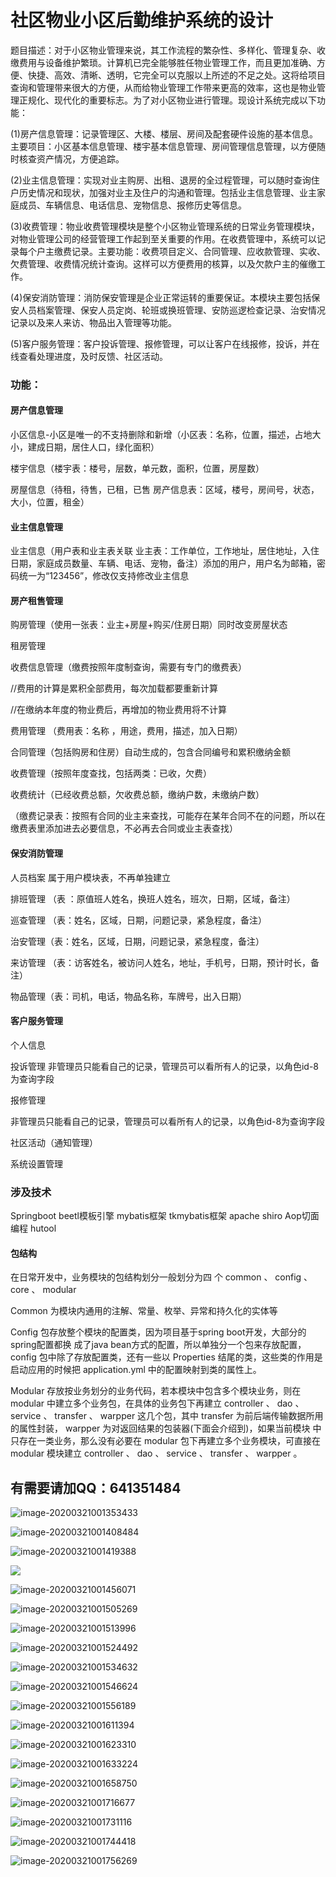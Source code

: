 # 社区物业小区后勤维护系统的设计

题目描述：对于小区物业管理来说，其工作流程的繁杂性、多样化、管理复杂、收缴费用与设备维护繁琐。计算机已完全能够胜任物业管理工作，而且更加准确、方便、快捷、高效、清晰、透明，它完全可以克服以上所述的不足之处。这将给项目查询和管理带来很大的方便，从而给物业管理工作带来更高的效率，这也是物业管理正规化、现代化的重要标志。为了对小区物业进行管理。现设计系统完成以下功能：

(1)房产信息管理：记录管理区、大楼、楼层、房间及配套硬件设施的基本信息。主要项目：小区基本信息管理、楼宇基本信息管理、房间管理信息管理，以方便随时核查资产情况，方便追踪。

(2)业主信息管理：实现对业主购房、出租、退房的全过程管理，可以随时查询住户历史情况和现状，加强对业主及住户的沟通和管理。包括业主信息管理、业主家庭成员、车辆信息、电话信息、宠物信息、报修历史等信息。

(3)收费管理：物业收费管理模块是整个小区物业管理系统的日常业务管理模块，对物业管理公司的经营管理工作起到至关重要的作用。在收费管理中，系统可以记录每个户主缴费记录。主要功能：收费项目定义、合同管理、应收款管理、实收、欠费管理、收费情况统计查询。这样可以方便费用的核算，以及欠款户主的催缴工作。

(4)保安消防管理：消防保安管理是企业正常运转的重要保证。本模块主要包括保安人员档案管理、保安人员定岗、轮班或换班管理、安防巡逻检查记录、治安情况记录以及来人来访、物品出入管理等功能。

(5)客户服务管理：客户投诉管理、报修管理，可以让客户在线报修，投诉，并在线查看处理进度，及时反馈、社区活动。

### 功能：

#### 房产信息管理

小区信息-小区是唯一的不支持删除和新增（小区表：名称，位置，描述，占地大小，建成日期，居住人口，绿化面积）

楼宇信息（楼宇表：楼号，层数，单元数，面积，位置，房屋数）

房屋信息（待租，待售，已租，已售 房产信息表：区域，楼号，房间号，状态，大小，位置，租金）

#### 业主信息管理

业主信息（用户表和业主表关联 业主表：工作单位，工作地址，居住地址，入住日期，家庭成员数量、车辆、电话、宠物，备注）添加的用户，用户名为邮箱，密码统一为“123456”，修改仅支持修改业主信息

#### 房产租售管理

购房管理（使用一张表：业主+房屋+购买/住房日期）同时改变房屋状态

租房管理 

收费信息管理（缴费按照年度制查询，需要有专门的缴费表）

//费用的计算是累积全部费用，每次加载都要重新计算

//在缴纳本年度的物业费后，再增加的物业费用将不计算

费用管理 （费用表：名称 ，用途，费用，描述，加入日期）

合同管理（包括购房和住房）自动生成的，包含合同编号和累积缴纳金额

收费管理（按照年度查找，包括两类：已收，欠费）

收费统计（已经收费总额，欠收费总额，缴纳户数，未缴纳户数）

（缴费记录表：按照有合同的业主来查找，可能存在某年合同不在的问题，所以在缴费表里添加进去必要信息，不必再去合同或业主表查找）

#### 保安消防管理 

人员档案 属于用户模块表，不再单独建立

排班管理 （表 ：原值班人姓名，换班人姓名，班次，日期，区域，备注）

巡查管理 （表：姓名，区域，日期，问题记录，紧急程度，备注）

治安管理（表：姓名，区域，日期，问题记录，紧急程度，备注）

来访管理 （表：访客姓名，被访问人姓名，地址，手机号，日期，预计时长，备注）

物品管理（表：司机，电话，物品名称，车牌号，出入日期）

#### 客户服务管理

个人信息

投诉管理
非管理员只能看自己的记录，管理员可以看所有人的记录，以角色id-8为查询字段

报修管理

非管理员只能看自己的记录，管理员可以看所有人的记录，以角色id-8为查询字段

社区活动（通知管理）

系统设置管理

### 涉及技术

Springboot
beetl模板引擎
mybatis框架
tkmybatis框架
apache shiro
Aop切面编程
hutool

#### 包结构

在日常开发中，业务模块的包结构划分一般划分为四 个 common 、 config 、 core 、 modular 

Common 为模块内通用的注解、常量、枚举、异常和持久化的实体等

Config 包存放整个模块的配置类，因为项目基于spring boot开发，大部分的spring配置都换 成了java bean方式的配置，所以单独分一个包来存放配置， config 包中除了存放配置类，还有一些以 Properties 结尾的类，这些类的作用是启动应用的时候把 application.yml 中的配置映射到类的属性上。

Modular 存放按业务划分的业务代码，若本模块中包含多个模块业务，则在 modular 中建立多个业务包，在具体的业务包下再建立 controller 、 dao 、 service 、 transfer 、 warpper 这几个包，其中 transfer 为前后端传输数据所用的属性封装， warpper 为对返回结果的包装器(下面会介绍到)，如果当前模块 中只存在一类业务，那么没有必要在 modular 包下再建立多个业务模块，可直接在 modular 模块建立 controller 、 dao 、 service 、 transfer 、 warpper 。



## 有需要请加QQ：641351484

![image-20200321001353433](assets/image-20200321001353433.png)

![image-20200321001408484](assets/image-20200321001408484.png)

![image-20200321001419388](assets/image-20200321001419388.png)

![](assets/image-20200321001443847.png)

![image-20200321001456071](assets/image-20200321001456071.png)

![image-20200321001505269](assets/image-20200321001505269.png)

![image-20200321001513996](assets/image-20200321001513996.png)

![image-20200321001524492](assets/image-20200321001524492.png)

![image-20200321001534632](assets/image-20200321001534632.png)

![image-20200321001546624](assets/image-20200321001546624.png)

![image-20200321001556189](assets/image-20200321001556189.png)

![image-20200321001611394](assets/image-20200321001611394.png)

![image-20200321001623310](assets/image-20200321001623310.png)

![image-20200321001633224](assets/image-20200321001633224.png)

![image-20200321001658750](assets/image-20200321001658750.png)

![image-20200321001716677](assets/image-20200321001716677.png)

![image-20200321001731116](assets/image-20200321001731116.png)

![image-20200321001744418](assets/image-20200321001744418.png)

![image-20200321001756269](assets/image-20200321001756269.png)
